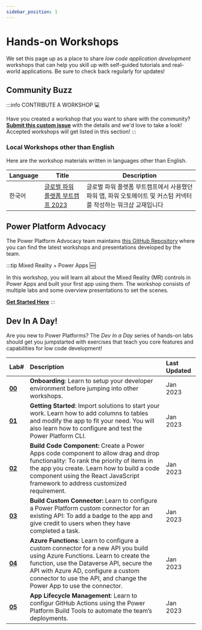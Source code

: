 ```yaml
---
sidebar_position: 1
---
```


# Hands-on Workshops

We set this page up as a place to share _low code application development_ workshops that can help you skill up with self-guided tutorials and real-world applications. Be sure to check back regularly for updates!

## Community Buzz

:::info CONTRIBUTE A WORKSHOP 💻 

Have you created a workshop that you want to share with the community? [**Submit this custom issue**](https://github.com/microsoft/Low-Code/issues/new/choose) with the details and we'd love to take a look! Accepted workshops will get listed in this section!
:::


### Local Workshops other than English

Here are the workshop materials written in languages other than English.

| Language | Title | Description |
|----------|-------|-------------|
| 한국어    | [글로벌 파워 플랫폼 부트캠프 2023](https://aka.ms/gppbkr/appdev-in-a-day) | 글로벌 파워 플랫폼 부트캠프에서 사용했던 파워 앱, 파워 오토메이트 및 커스텀 커넥터를 작성하는 워크샵 교재입니다 |


## Power Platform Advocacy

The Power Platform Advocacy team maintains [this GitHub Repository](https://aka.ms/pp/workshops) where you can find the latest workshops and presentations developed by the team.

:::tip Mixed Reality + Power Apps 🆕 

In this workshop, you will learn all about the Mixed Reality (MR) controls in Power Apps and built your first app using them. The workshop consists of multiple labs and some overview presentations to set the scenes.

**[Get Started Here](https://github.com/microsoft/PowerPlatformAdvocates/tree/main/Workshops/MR)**
:::



## Dev In A Day!

Are you new to Power Platforms? The _Dev In a Day_ series of hands-on labs should get you jumpstarted with exercises that teach you core features and capabilities for low code development!

| Lab#    | Description | Last Updated |
|:---------|:---         |:---          | 
| [**00**](./prodev-1/step-1.md)          | **Onboarding**: Learn to setup your developer environment before jumping into other workshops. | Jan 2023 |
| [**01**](./prodev-2/step-1.md)          | **Getting Started**: Import solutions to start your work. Learn how to add columns to tables and modify the app to fit your need. You will also learn how to configure and test the Power Platform CLI.      | Jan 2023| 
| [**02**](./prodev-3/step-1.md)          | **Build Code Component:** Create a Power Apps code component to allow drag and drop functionality: To rank the priority of items in the app you create. Learn how to build a code component using the React JavaScript framework to address customized requirement. | Jan 2023 |
| [**03**](./prodev-4/step-1.md)          | **Build Custom Connector:** Learn to configure a Power Platform custom connector for an existing API: To add a badge to the app and give credit to users when they have completed a task. | Jan 2023 |
| [**04**](./prodev-5/step-1.md)          | **Azure Functions**: Learn to configure a custom connector for a new API you build using Azure Functions. Learn to create the function, use the Dataverse API, secure the API with Azure AD, configure a custom connector to use the API, and change the Power App to use the connector. | Jan 2023 |
| [**05**](./prodev-6/step-1.md)          | **App Lifecycle Management**: Learn to configur GitHub Actions using the Power Platform Build Tools to automate the team’s deployments. | Jan 2023 |

